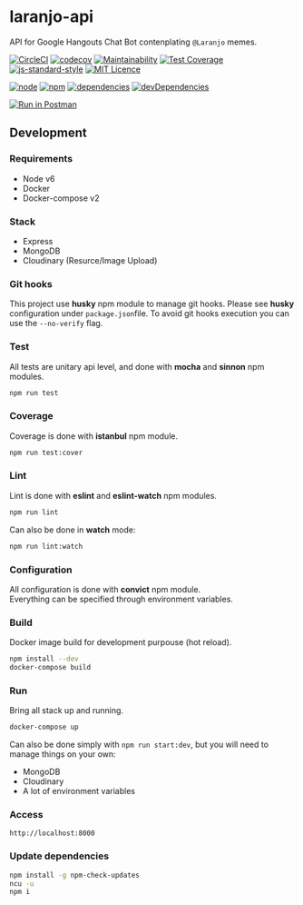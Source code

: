 # laranjo-api

API for Google Hangouts Chat Bot contenplating `@Laranjo` memes.

[![CircleCI](https://img.shields.io/circleci/project/github/romajs/laranjo-api.svg)](https://circleci.com/gh/romajs/laranjo-api)
[![codecov](https://codecov.io/gh/romajs/laranjo-api/branch/master/graph/badge.svg)](https://codecov.io/gh/romajs/laranjo-api)
[![Maintainability](https://api.codeclimate.com/v1/badges/3a975d6c0360ac841545/maintainability)](https://codeclimate.com/github/romajs/laranjo-api/maintainability)
[![Test Coverage](https://api.codeclimate.com/v1/badges/3a975d6c0360ac841545/test_coverage)](https://codeclimate.com/github/romajs/laranjo-api/test_coverage)
[![js-standard-style](https://img.shields.io/badge/code%20style-standard-brightgreen.svg)](http://standardjs.com)
[![MIT Licence](https://badges.frapsoft.com/os/mit/mit.svg?v=103)](https://opensource.org/licenses/mit-license.php)

[![node](https://img.shields.io/badge/node-10.15.0-brightgreen.svg)](https://nodejs.org/en/blog/release/v10.15.0/)
[![npm](https://img.shields.io/badge/npm-6.4.1-brightgreen.svg)](https://github.com/npm/cli/releases/tag/v6.4.1)
[![dependencies](https://david-dm.org/romajs/laranjo-api.svg)](https://david-dm.org/romajs/laranjo-api)
[![devDependencies](https://david-dm.org/romajs/laranjo-api/dev-status.svg)](https://david-dm.org/romajs/laranjo-api?type=dev)


[![Run in Postman](https://run.pstmn.io/button.svg)](https://app.getpostman.com/run-collection/65a494c6277d4e451080)

## Development

### Requirements

* Node v6
* Docker
* Docker-compose v2

### Stack

* Express
* MongoDB
* Cloudinary (Resurce/Image Upload)

### Git hooks

This project use **husky** npm module to manage git hooks.
Please see **husky** configuration under `package.json`file.
To avoid git hooks execution you can use the `--no-verify` flag.

### Test

All tests are unitary api level, and done with **mocha** and **sinnon** npm modules.  

```sh
npm run test
```

### Coverage

Coverage is done with **istanbul** npm module.

```sh
npm run test:cover
```

### Lint

Lint is done with **eslint** and **eslint-watch** npm modules.

```sh
npm run lint
```

Can also be done in **watch** mode:


```sh
npm run lint:watch
```

### Configuration

All configuration is done with **convict** npm module.  
Everything can be specified through environment variables. 

### Build

Docker image build for development purpouse (hot reload).

```sh
npm install --dev
docker-compose build
```  

### Run

Bring all stack up and running.

```sh
docker-compose up
```  

Can also be done simply with `npm run start:dev`, but you will need to manage things on your own:
* MongoDB
* Cloudinary
* A lot of environment variables

### Access

```
http://localhost:8000
```

### Update dependencies

```sh
npm install -g npm-check-updates
ncu -u
npm i
```
